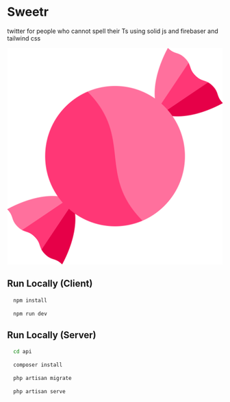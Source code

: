 
# Sweetr

twitter for people who cannot spell their Ts using solid js and firebaser and tailwind css



![Logo](./public/logo.svg)


## Run Locally (Client)

```bash
  npm install
```

```bash
  npm run dev
```


## Run Locally (Server)

```bash
  cd api
```

```bash
  composer install
```

```bash
  php artisan migrate
```

```bash
  php artisan serve
```